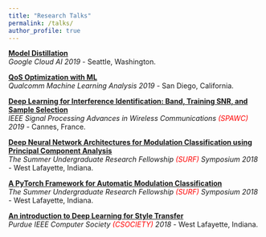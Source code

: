 ```yaml
---
title: "Research Talks"
permalink: /talks/
author_profile: true
---
```


<b>[Model Distillation](http://sharanramjee.github.io/talks/google2019)</b> <br>
<i>Google Cloud AI 2019</i> - Seattle, Washington.

<b>[QoS Optimization with ML](http://sharanramjee.github.io/talks/qualcomm2019)</b> <br>
<i>Qualcomm Machine Learning Analysis 2019</i> - San Diego, California.

<b>[Deep Learning for Interference Identification: Band, Training SNR, and Sample Selection](http://sharanramjee.github.io/talks/spawc2019)</b> <br>
<i>IEEE Signal Processing Advances in Wireless Communications <span style="color:red">(SPAWC)</span> 2019</i> - Cannes, France.

<b>[Deep Neural Network Architectures for Modulation Classification using Principal Component Analysis](http://sharanramjee.github.io/talks/surf2018b)</b> <br>
<i>The Summer Undergraduate Research Fellowship <span style="color:red">(SURF)</span> Symposium 2018</i> - West Lafayette, Indiana.

<b>[A PyTorch Framework for Automatic Modulation Classification](http://sharanramjee.github.io/talks/surf2018a)</b> <br>
<i>The Summer Undergraduate Research Fellowship <span style="color:red">(SURF)</span> Symposium 2018</i> - West Lafayette, Indiana.

<b>[An introduction to Deep Learning for Style Transfer](http://sharanramjee.github.io/talks/csociety2018)</b> <br>
<i>Purdue IEEE Computer Society <span style="color:red">(CSOCIETY)</span> 2018</i> - West Lafayette, Indiana.
